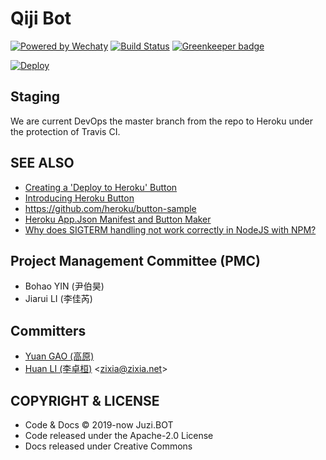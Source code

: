 # Qiji Bot

[![Powered by Wechaty](https://img.shields.io/badge/Powered%20By-Wechaty-blue.svg)](https://github.com/chatie/wechaty)
[![Build Status](https://travis-ci.com/juzibot/QijiBot.svg?branch=master)](https://travis-ci.com/juzibot/QijiBot)
[![Greenkeeper badge](https://badges.greenkeeper.io/juzibot/QijiBot.svg)](https://greenkeeper.io/)

[![Deploy](https://www.herokucdn.com/deploy/button.svg)](https://heroku.com/deploy)

## Staging

We are current DevOps the master branch from the repo to Heroku under the protection of Travis CI.

## SEE ALSO

- [Creating a 'Deploy to Heroku' Button](https://devcenter.heroku.com/articles/heroku-button)
- [Introducing Heroku Button](https://blog.heroku.com/heroku-button)
- <https://github.com/heroku/button-sample>
- [Heroku App.Json Manifest and Button Maker](https://www.expeditedssl.com/heroku-button-maker)
- [Why does SIGTERM handling not work correctly in NodeJS with NPM?](https://help.heroku.com/ROG3H81R/why-does-sigterm-handling-not-work-correctly-in-nodejs-with-npm)

## Project Management Committee (PMC)

- Bohao YIN (尹伯昊)
- Jiarui LI (李佳芮)

## Committers

- [Yuan GAO (高原)](https://github.com/windmemory)
- [Huan LI (李卓桓)](http://linkedin.com/in/zixia) \<zixia@zixia.net\>

## COPYRIGHT & LICENSE

- Code & Docs © 2019-now Juzi.BOT
- Code released under the Apache-2.0 License
- Docs released under Creative Commons
